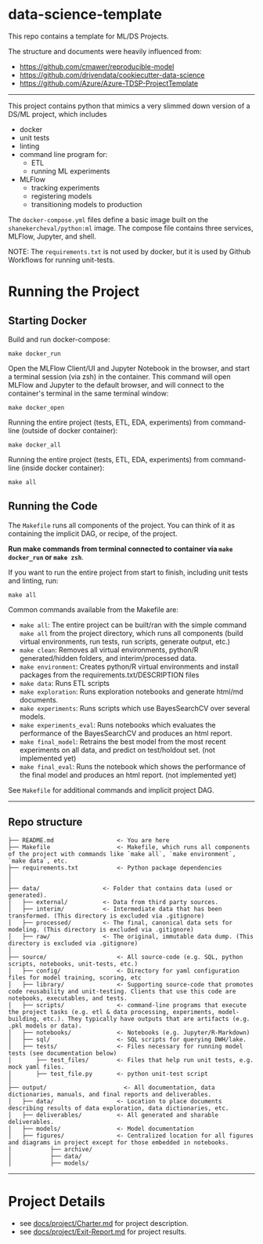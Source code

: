 # data-science-template

This repo contains a template for ML/DS Projects.

The structure and documents were heavily influenced from:

- https://github.com/cmawer/reproducible-model
- https://github.com/drivendata/cookiecutter-data-science
- https://github.com/Azure/Azure-TDSP-ProjectTemplate

---

This project contains python that mimics a very slimmed down version of a DS/ML project, which includes

- docker
- unit tests
- linting
- command line program for:
    - ETL
    - running ML experiments
- MLFlow
    - tracking experiments
    - registering models
    - transitioning models to production

The `docker-compose.yml` files define a basic image built on the `shanekercheval/python:ml` image. The compose file contains three services, MLFlow, Jupyter, and shell.

NOTE: The `requirements.txt` is not used by docker, but it is used by Github Workflows for running unit-tests.

# Running the Project

## Starting Docker

Build and run docker-compose:

```commandline
make docker_run
```

Open the MLFlow Client/UI and Jupyter Notebook in the browser, and start a terminal session (via zsh) in the container. This command will open MLFlow and Jupyter to the default browser, and will connect to the container's terminal in the same terminal window:

```commandline
make docker_open
```

Running the entire project (tests, ETL, EDA, experiments) from command-line (outside of docker container):

```commandline
make docker_all
```

Running the entire project (tests, ETL, EDA, experiments) from command-line (inside docker container):

```commandline
make all
```

## Running the Code

The `Makefile` runs all components of the project. You can think of it as containing the implicit DAG, or recipe, of the project.

**Run make commands from terminal connected to container via `make docker_run` or `make zsh`**.

If you want to run the entire project from start to finish, including unit tests and linting, run:

```
make all
```

Common commands available from the Makefile are:

- `make all`: The entire project can be built/ran with the simple command `make all` from the project directory, which runs all components (build virtual environments, run tests, run scripts, generate output, etc.)
- `make clean`: Removes all virtual environments, python/R generated/hidden folders, and interim/processed data.
- `make environment`: Creates python/R virtual environments and install packages from the requirements.txt/DESCRIPTION files
- `make data`: Runs ETL scripts
- `make exploration`: Runs exploration notebooks and generate html/md documents.
- `make experiments`: Runs scripts which use BayesSearchCV over several models.
- `make experiments_eval`: Runs notebooks which evaluates the performance of the BayesSearchCV and produces an html report.
- `make final_model`: Retrains the best model from the most recent experiments on all data, and predict on test/holdout set. (not implemented yet)
- `make final_eval`: Runs the notebook which shows the performance of the final model and produces an html report. (not implemented yet)

See `Makefile` for additional commands and implicit project DAG.

---

## Repo structure 

```
├── README.md                  <- You are here
├── Makefile                   <- Makefile, which runs all components of the project with commands like `make all`, `make environment`, `make data`, etc.
├── requirements.txt           <- Python package dependencies
│
│
├── data/                  <- Folder that contains data (used or generated).
│   ├── external/          <- Data from third party sources.
│   ├── interim/           <- Intermediate data that has been transformed. (This directory is excluded via .gitignore)
│   ├── processed/         <- The final, canonical data sets for modeling. (This directory is excluded via .gitignore)
│   ├── raw/               <- The original, immutable data dump. (This directory is excluded via .gitignore)
│
├── source/                    <- All source-code (e.g. SQL, python scripts, notebooks, unit-tests, etc.)
│   ├── config/                <- Directory for yaml configuration files for model training, scoring, etc
│   ├── library/               <- Supporting source-code that promotes code reusability and unit-testing. Clients that use this code are notebooks, executables, and tests.
│   ├── scripts/               <- command-line programs that execute the project tasks (e.g. etl & data processing, experiments, model-building, etc.). They typically have outputs that are artifacts (e.g. .pkl models or data).
│   ├── notebooks/             <- Notebooks (e.g. Jupyter/R-Markdown)
│   ├── sql/                   <- SQL scripts for querying DWH/lake. 
│   ├── tests/                 <- Files necessary for running model tests (see documentation below) 
│       ├── test_files/        <- Files that help run unit tests, e.g. mock yaml files.
│       ├── test_file.py       <- python unit-test script
│
├── output/                      <- All documentation, data dictionaries, manuals, and final reports and deliverables.
│   ├── data/                  <- Location to place documents describing results of data exploration, data dictionaries, etc.
│   ├── deliverables/          <- All generated and sharable deliverables.
│   ├── models/                <- Model documentation 
│   ├── figures/               <- Centralized location for all figures and diagrams in project except for those embedded in notebooks.
│           ├── archive/
│           ├── data/
│           ├── models/
```

---

# Project Details

- see [docs/project/Charter.md](./docs/project/Charter.md) for project description.
- see [docs/project/Exit-Report.md](./docs/project/Exit-Report.md) for project results.
